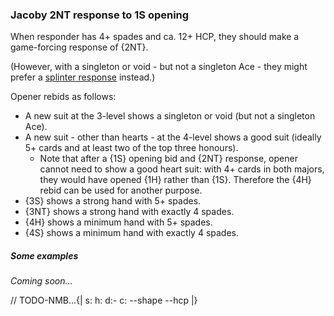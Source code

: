### <a name="Jacoby_2NT_response_to_1S_opening"> Jacoby 2NT response to 1S opening

When responder has 4+ spades and ca. 12+ HCP, they should make a game-forcing response of {2NT}.

(However, with a singleton or void - but not a singleton Ace - they might prefer a [splinter response](#-splinter-responses-to-1s-opening) instead.)

Opener rebids as follows:

- A new suit at the 3-level shows a singleton or void (but not a singleton Ace).
- A new suit - other than hearts - at the 4-level shows a good suit (ideally 5+ cards and at least two of the top three honours).
    - Note that after a {1S} opening bid and {2NT} response, opener cannot need to show a good heart suit: with 4+ cards in both majors, they would have opened {1H} rather than {1S}. Therefore the {4H} rebid can be used for another purpose.
- {3S} shows a strong hand with 5+ spades.
- {3NT} shows a strong hand with exactly 4 spades.
- {4H} shows a minimum hand with 5+ spades.
- {4S} shows a minimum hand with exactly 4 spades.

##### Some examples

_Coming soon..._

// TODO-NMB...{| s: h: d:- c: --shape --hcp |}
